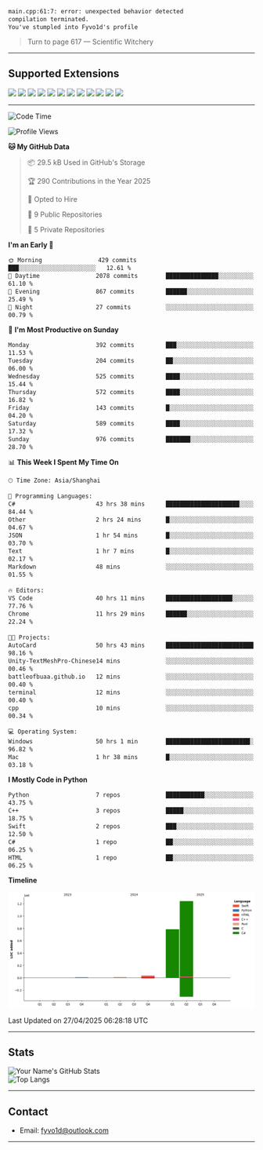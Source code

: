 ```
main.cpp:61:7: error: unexpected behavior detected
compilation terminated.
You've stumpled into Fyvo1d's profile
```

> Turn to page 617 — Scientific Witchery

---

## Supported Extensions

<p align="left">
  <img src="https://cdn.jsdelivr.net/gh/devicons/devicon/icons/cplusplus/cplusplus-original.svg" height="40" />
  <img src="https://cdn.jsdelivr.net/gh/devicons/devicon/icons/csharp/csharp-original.svg" height="40" />
  <img src="https://cdn.jsdelivr.net/gh/devicons/devicon/icons/python/python-original.svg" height="40" />
  <img src="https://cdn.jsdelivr.net/gh/devicons/devicon/icons/swift/swift-original.svg" height="40" />
  <img src="https://cdn.jsdelivr.net/gh/devicons/devicon/icons/git/git-original.svg" height="40" />
  <img src="https://cdn.jsdelivr.net/gh/devicons/devicon/icons/vscode/vscode-original.svg" height="40" />
  <img src="https://www.vulkan.org/user/themes/vulkan/images/logo/vulkan-logo.svg" height="40" />
  <img src="https://cdn.jsdelivr.net/gh/devicons/devicon/icons/opengl/opengl-original.svg" height="40" />
  <img src="https://cdn.jsdelivr.net/gh/devicons/devicon/icons/pytorch/pytorch-original.svg" height="40" />
  <img src="https://cdn.jsdelivr.net/gh/devicons/devicon/icons/unity/unity-original.svg" height="40" />
  <img src="https://cdn.jsdelivr.net/gh/devicons/devicon/icons/unrealengine/unrealengine-original.svg" height="40" />
  <img src="https://cdn.jsdelivr.net/gh/devicons/devicon/icons/cmake/cmake-original.svg" height="40" />
</p>


---

<!--START_SECTION:waka-->
![Code Time](http://img.shields.io/badge/Code%20Time-82%20hrs%2041%20mins-blue)

![Profile Views](http://img.shields.io/badge/Profile%20Views-86-blue)

**🐱 My GitHub Data** 

> 📦 29.5 kB Used in GitHub's Storage 
 > 
> 🏆 290 Contributions in the Year 2025
 > 
> 💼 Opted to Hire
 > 
> 📜 9 Public Repositories 
 > 
> 🔑 5 Private Repositories 
 > 
**I'm an Early 🐤** 

```text
🌞 Morning                429 commits         ███░░░░░░░░░░░░░░░░░░░░░░   12.61 % 
🌆 Daytime                2078 commits        ███████████████░░░░░░░░░░   61.10 % 
🌃 Evening                867 commits         ██████░░░░░░░░░░░░░░░░░░░   25.49 % 
🌙 Night                  27 commits          ░░░░░░░░░░░░░░░░░░░░░░░░░   00.79 % 
```
📅 **I'm Most Productive on Sunday** 

```text
Monday                   392 commits         ███░░░░░░░░░░░░░░░░░░░░░░   11.53 % 
Tuesday                  204 commits         ██░░░░░░░░░░░░░░░░░░░░░░░   06.00 % 
Wednesday                525 commits         ████░░░░░░░░░░░░░░░░░░░░░   15.44 % 
Thursday                 572 commits         ████░░░░░░░░░░░░░░░░░░░░░   16.82 % 
Friday                   143 commits         █░░░░░░░░░░░░░░░░░░░░░░░░   04.20 % 
Saturday                 589 commits         ████░░░░░░░░░░░░░░░░░░░░░   17.32 % 
Sunday                   976 commits         ███████░░░░░░░░░░░░░░░░░░   28.70 % 
```


📊 **This Week I Spent My Time On** 

```text
🕑︎ Time Zone: Asia/Shanghai

💬 Programming Languages: 
C#                       43 hrs 38 mins      █████████████████████░░░░   84.44 % 
Other                    2 hrs 24 mins       █░░░░░░░░░░░░░░░░░░░░░░░░   04.67 % 
JSON                     1 hr 54 mins        █░░░░░░░░░░░░░░░░░░░░░░░░   03.70 % 
Text                     1 hr 7 mins         █░░░░░░░░░░░░░░░░░░░░░░░░   02.17 % 
Markdown                 48 mins             ░░░░░░░░░░░░░░░░░░░░░░░░░   01.55 % 

🔥 Editors: 
VS Code                  40 hrs 11 mins      ███████████████████░░░░░░   77.76 % 
Chrome                   11 hrs 29 mins      ██████░░░░░░░░░░░░░░░░░░░   22.24 % 

🐱‍💻 Projects: 
AutoCard                 50 hrs 43 mins      █████████████████████████   98.16 % 
Unity-TextMeshPro-Chinese14 mins             ░░░░░░░░░░░░░░░░░░░░░░░░░   00.46 % 
battleofbuaa.github.io   12 mins             ░░░░░░░░░░░░░░░░░░░░░░░░░   00.40 % 
terminal                 12 mins             ░░░░░░░░░░░░░░░░░░░░░░░░░   00.40 % 
cpp                      10 mins             ░░░░░░░░░░░░░░░░░░░░░░░░░   00.34 % 

💻 Operating System: 
Windows                  50 hrs 1 min        ████████████████████████░   96.82 % 
Mac                      1 hr 38 mins        █░░░░░░░░░░░░░░░░░░░░░░░░   03.18 % 
```

**I Mostly Code in Python** 

```text
Python                   7 repos             ███████████░░░░░░░░░░░░░░   43.75 % 
C++                      3 repos             █████░░░░░░░░░░░░░░░░░░░░   18.75 % 
Swift                    2 repos             ███░░░░░░░░░░░░░░░░░░░░░░   12.50 % 
C#                       1 repo              ██░░░░░░░░░░░░░░░░░░░░░░░   06.25 % 
HTML                     1 repo              ██░░░░░░░░░░░░░░░░░░░░░░░   06.25 % 
```



**Timeline**

![Lines of Code chart](https://raw.githubusercontent.com/FyVoid/FyVoid/main/assets/bar_graph.png)


 Last Updated on 27/04/2025 06:28:18 UTC
<!--END_SECTION:waka-->

---

## Stats

![Your Name's GitHub Stats](https://github-readme-stats.vercel.app/api?username=fyvoid&show_icons=true&theme=tokyonight)  
![Top Langs](https://github-readme-stats.vercel.app/api/top-langs/?username=fyvoid&layout=compact&theme=tokyonight)

---

## Contact

- Email: [fyvo1d@outlook.com](fyvo1d@outlook.com)  

---
